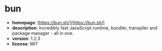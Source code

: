 # bun

- **homepage**: [https://bun.sh/](https://bun.sh/)
- **description**: Incredibly fast JavaScript runtime, bundler, transpiler and package manager - all in one.
- **version**: 1.2.3
- **license**: MIT

